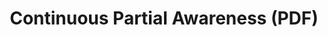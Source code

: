 ---
ee_id_thing: '70'
site: '1'
type: '2'
inv_num: 2009-049
add_credit:
url: 2009-049-continuous-partial-awareness-pdf
title: Continuous Partial Awareness (PDF)
year: '2009'
display_year: '2009'
medium: PDF
dims:
pitch: A list of ideas for artworks, rated. Made originally for a performance. ps
  - Some I ended up making.
ps:
live_url:
youtube:
related_code:
imgs: Continuous-Partial-Awareness-2009-049-Full-db-OL.jpg,Continuous-Partial-Awareness-2009-049-install-2-db-OL.jpg
subheading:
download: arcangel-CPA.pdf
commission:
related: "[49] [2008-020-continuous-partial-awareness-performance] 2008-020 Continuous
  Partial Awareness (Performance)"
layout: things-i-made
---